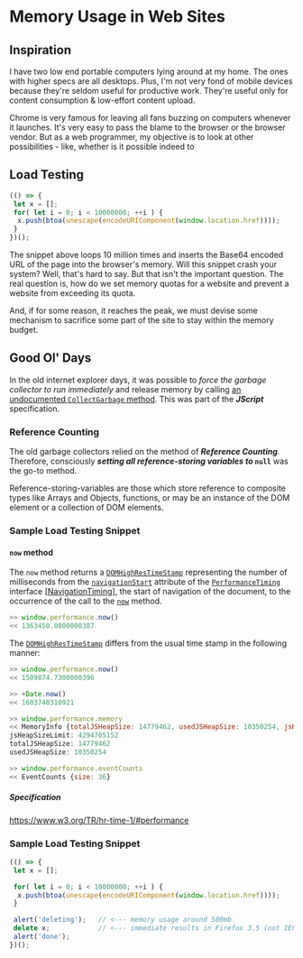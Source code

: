 # Memory Usage in Web Sites

## Inspiration

I have two low end portable computers lying around at my home. The ones with higher specs are all desktops. Plus, I'm not very fond of mobile devices because they're seldom useful for productive work. They're useful only for content consumption & low-effort content upload.

Chrome is very famous for leaving all fans buzzing on computers whenever it launches. It's very easy to pass the blame to the browser or the browser vendor. But as a web programmer, my objective is to look at other possibilities - like, whether is it possible indeed to 



## Load Testing

```js
(() => {
 let x = [];
 for( let i = 0; i < 10000000; ++i ) {
  x.push(btoa(unescape(encodeURIComponent(window.location.href))));
 }
})();
```

The snippet above loops 10 million times and inserts the Base64 encoded URL of the page into the browser's memory. Will this snippet crash your system? Well, that's hard to say. But that isn't the important question. The real question is, how do we set memory quotas for a website and prevent a website from exceeding its quota.

And, if for some reason, it reaches the peak, we must devise some mechanism to sacrifice some part of the site to stay within the memory budget. 

## Good Ol' Days

In the old internet explorer days, it was possible to *force the garbage collector to run immediately* and release memory by calling [an undocumented `CollectGarbage` method](http://ajaxian.com/archives/heap-feng-shui-in-javascript-and-heaplib). This was part of the ***JScript*** specification.

### Reference Counting

The old garbage collectors relied on the method of ***Reference Counting***. Therefore, consciously ***setting all reference-storing variables to* `null`**  was the go-to method.

Reference-storing-variables are those which store reference to composite types like Arrays and Objects, functions, or may be an instance of the DOM element or a collection of DOM elements.









### Sample Load Testing Snippet

#### `now` method

The `now` method returns a [`DOMHighResTimeStamp`](https://www.w3.org/TR/hr-time-1/#sec-DOMHighResTimeStamp) representing the number of milliseconds from the [`navigationStart`](http://www.w3.org/TR/navigation-timing/#dom-performancetiming-navigationstart) attribute of the [`PerformanceTiming`](http://www.w3.org/TR/navigation-timing/#performancetiming) interface [[NavigationTiming\]](https://www.w3.org/TR/hr-time-1/#NavigationTiming), the start of navigation of the document, to the occurrence of the call to the [`now`](https://www.w3.org/TR/hr-time-1/#dom-performance-now) method.

```js
>> window.performance.now()
<< 1363450.0800000387
```

The [`DOMHighResTimeStamp`](https://www.w3.org/TR/hr-time-1/#sec-DOMHighResTimeStamp) differs from the usual time stamp in the following manner:

```js
>> window.performance.now()
<< 1509874.7300000396

>> +Date.now()
<< 1603740310921
```







```js
>> window.performance.memory
<< MemoryInfo {totalJSHeapSize: 14779462, usedJSHeapSize: 10350254, jsHeapSizeLimit: 4294705152}
jsHeapSizeLimit: 4294705152
totalJSHeapSize: 14779462
usedJSHeapSize: 10350254
```



```js
>> window.performance.eventCounts
<< EventCounts {size: 36}

```

##### Specification

https://www.w3.org/TR/hr-time-1/#performance



### Sample Load Testing Snippet

```js
(() => {
 let x = [];

 for( let i = 0; i < 10000000; ++i ) {
  x.push(btoa(unescape(encodeURIComponent(window.location.href))));
 }

 alert('deleting');   // <--- memory usage around 500mb
 delete x;            // <--- immediate results in Firefox 3.5 (not IE8)
 alert('done');
})();
```



